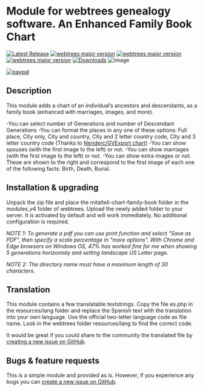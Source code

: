 Module for webtrees genealogy software. An Enhanced Family Book Chart 
=====================================================================

[![Latest Release](https://img.shields.io/github/release/elysch/webtrees-mitalteli-chart-family-book.svg)][1]
[![webtrees major version](https://img.shields.io/badge/webtrees-v2.0.x-green)][2]
[![webtrees major version](https://img.shields.io/badge/webtrees-v2.1.x-green)][2]
[![webtrees major version](https://img.shields.io/badge/webtrees-v2.2.x-green)][2]
[![Downloads](https://img.shields.io/github/downloads/elysch/webtrees-mitalteli-chart-family-book/total.svg)]()
![image](https://img.shields.io/github/downloads/elysch/webtrees-mitalteli-chart-family-book/latest/total)

[![paypal](https://www.paypalobjects.com/en_US/i/btn/btn_donateCC_LG.gif)](https://www.paypal.com/donate/?business=EU37HN97QD9EU&no_recurring=0&currency_code=MXN)

Description
------------
This module adds a chart of an individual’s ancestors and descendants, as a family book (enhanced with marriages, images, and more).

-You can select number of Generations and number of Descendant Generations
-You can format the places in any one of these options:
    Full place, City only, City and country, City and 2 letter country code, City and 3 letter country code (Thanks to [Neriderc/GVExport chart](https://github.com/Neriderc/GVExport))
-You can show spouses (with the first image to the left) or not.
-You can show marriages (with the first image to the left) or not.
-You can show extra images or not. These are shown to the right and correspond to the first image of each one of the following facts: Birth, Death, Burial.

Installation & upgrading
------------------------
Unpack the zip file and place the mitalteli-chart-family-book folder in the modules_v4 folder of webtrees. Upload the newly added folder to your server. It is activated by default and will work immediately. No additional configuration is required.

*NOTE 1: To generate a pdf you can use print function and select "Save as PDF", then specify a scale percentage in "more options". With Chrome and Edge browsers on Windows OS, 47% has worked fine for me when showing 5 generations horizontaly and setting landscape US Letter page.*

*NOTE 2: The directory name must have a maximum length of 30 characters.*

Translation
-----------
This module contains a few translatable textstrings. Copy the file es.php in the resources/lang folder and replace the Spanish text with the translation into your own language. Use the official two-letter language code as file name. Look in the webtrees folder resources/lang to find the correct code.

It would be great if you could share to the community the translated file by [creating a new issue on GitHub][3].

Bugs & feature requests
-------------------------
This is a simple module and provided as is. However, if you experience any bugs you can [create a new issue on GitHub][3]. 

 [1]: https://github.com/elysch/webtrees-mitalteli-chart-family-book/releases/latest
 [2]: https://webtrees.github.io/download
 [3]: https://github.com/elysch/webtrees-mitalteli-chart-family-book/issues?state=open
